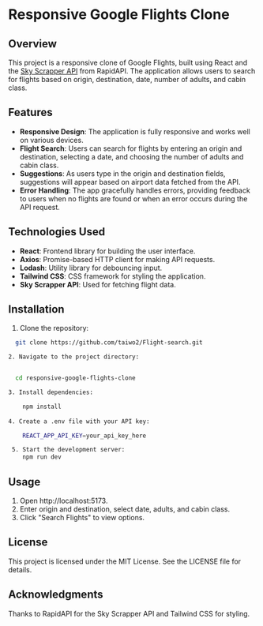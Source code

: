 # Responsive Google Flights Clone

## Overview

This project is a responsive clone of Google Flights, built using React and the [Sky Scrapper API](https://rapidapi.com/apiheya/api/sky-scrapper) from RapidAPI. The application allows users to search for flights based on origin, destination, date, number of adults, and cabin class.

## Features

- **Responsive Design**: The application is fully responsive and works well on various devices.
- **Flight Search**: Users can search for flights by entering an origin and destination, selecting a date, and choosing the number of adults and cabin class.
- **Suggestions**: As users type in the origin and destination fields, suggestions will appear based on airport data fetched from the API.
- **Error Handling**: The app gracefully handles errors, providing feedback to users when no flights are found or when an error occurs during the API request.

## Technologies Used

- **React**: Frontend library for building the user interface.
- **Axios**: Promise-based HTTP client for making API requests.
- **Lodash**: Utility library for debouncing input.
- **Tailwind CSS**: CSS framework for styling the application.
- **Sky Scrapper API**: Used for fetching flight data.

## Installation

1. Clone the repository:

```bash
  git clone https://github.com/taiwo2/Flight-search.git

2. Navigate to the project directory:


  cd responsive-google-flights-clone

3. Install dependencies:

    npm install
 
4. Create a .env file with your API key:

    REACT_APP_API_KEY=your_api_key_here

 5. Start the development server:
    npm run dev

 ```
## Usage

1. Open http://localhost:5173.
2. Enter origin and destination, select date, adults, and cabin class.
3. Click "Search Flights" to view options.

## License
This project is licensed under the MIT License. See the LICENSE file for details.

## Acknowledgments

Thanks to RapidAPI for the Sky Scrapper API and Tailwind CSS for styling.

